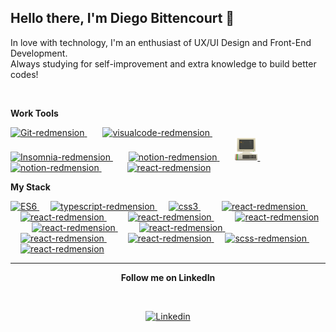 ## Hello there, I'm Diego Bittencourt 👋

<p align="left">
  In love with technology, I'm an enthusiast of UX/UI Design and Front-End Development.
  <br />
  Always studying for self-improvement and extra knowledge to build better codes!
</p>
<br />

**Work Tools**

<p>
</p>

<p align="left">
  <a href="https://git-scm.com/" target="_blank">
    <img src="https://i.ibb.co/6ZQCtTp/Git-redmension.png" alt="Git-redmension" title="Git" border="0" />
  </a>&ensp;&ensp;&ensp;
  <a href="https://code.visualstudio.com/" target="_blank">
    <img src="https://i.ibb.co/4VFjd1t/visualcode-redmension.png" alt="visualcode-redmension" title="VS Code"
      border="0" />
  </a>&ensp;&ensp;&ensp;
  <a href="https://insomnia.rest/" target="_blank">
    <img width="36" height="36" src="https://user-images.githubusercontent.com/2575745/67964810-4d9a2980-fbd7-11e9-8cf7-661ded187ee6.png" alt="Insomnia-redmension" title="Insomnia" border="0" />
  </a>&ensp;&ensp;&ensp;
  <a href="https://www.postman.com/postman/workspace/postman-public-workspace/documentation/12959542-c8142d51-e97c-46b6-bd77-52bb66712c9a" target="_blank">
    <img width="36" height="36" src="https://encrypted-tbn0.gstatic.com/images?q=tbn:ANd9GcTiVFINJCzSzZB8cAIHLV1TG7Le6GtLX5qduEiNeuA7OHpaXTxViU-4yg2D6--5RkIl0SU&usqp=CAU" alt="notion-redmension" title="Postman" border="0" />
  </a>&ensp;&ensp;&ensp;
  <a href="https://github.com/infinitered/reactotron" target="_blank">
    <img width="36" height="36" src="https://github.com/infinitered/reactotron/raw/master/docs/images/readme/Reactotron-128.png" alt="notion-redmension" title="Reactotron" border="0" />
  </a>&ensp;&ensp;&ensp;
  <a href="https://desktop.github.com/" target="_blank">
    <img width="36" height="36" src="https://upload.wikimedia.org/wikipedia/commons/a/ae/Github-desktop-logo-symbol.svg" alt="notion-redmension" title="Github Desktop" border="0" />
  </a>&ensp;&ensp;&ensp;
   <a href="https://www.adobe.com/br/products/photoshop.html">
    <img width="36" height="36" src="https://www.adobe.com/content/dam/acom/one-console/icons_rebrand/ps_appicon.svg" alt="react-redmension" title="Photoshop" border="0" style="margin-left: 16px"/>
  </a>
</p>

**My Stack**

<p>
</p>

<p align="left">  
  <a href="https://www.ecma-international.org/publications-and-standards/standards/ecma-262/">
    <img src="https://i.ibb.co/1vZNsFg/ES6-redemension.png" alt="ES6" title="Javascript" border="0" />
  </a>&ensp;&ensp;
  <a href="https://www.typescriptlang.org/">
    <img src="https://i.ibb.co/TM7HFJb/typescript-redmension.png" alt="typescript-redmension" title="TypeScript" border="0" />
  </a>&ensp;&ensp;
   <a href="https://www.w3schools.com/css/">
    <img src="https://i.ibb.co/zZtwrHv/css3-redmension.png" alt="css3" title="CSS3" border="0" />
  </a>&ensp;&ensp;
 <a href="https://reactnative.dev/">
    <img width="36" height="36" src="https://miro.medium.com/max/525/1*mrOXGyIa3BlPK80peLmEbA.png" alt="react-redmension" title="React Native" border="0" style="margin-left: 16px"/>
  </a>&ensp;&ensp;
  <a href="https://nodejs.org/en/">
    <img width="36" height="36" src="https://cdn-icons-png.flaticon.com/512/919/919825.png" alt="react-redmension" title="NodeJS" border="0" style="margin-left: 16px"/>
  </a>&ensp;&ensp;
  <a href="https://expressjs.com/">
    <img width="36" height="36" src="https://images.tute.io/tute/topic/express-js.png" alt="react-redmension" title="Express" border="0" style="margin-left: 16px"/>
  </a>&ensp;&ensp;
  <a href="https://jwt.io/">
    <img width="36" height="36" src="https://play-lh.googleusercontent.com/3C-hB-KWoyWzZjUnRsXUPu-bqB3HUHARMLjUe9OmPoHa6dQdtJNW30VrvwQ1m7Pln3A" alt="react-redmension" title="JWT" border="0" style="margin-left: 16px"/>
  </a>&ensp;&ensp;
  <a href="https://realm.io/">
    <img width="36" height="36" src="https://avatars.githubusercontent.com/u/7575099?s=280&v=4" alt="react-redmension" title="Realm" border="0" style="margin-left: 16px"/>
  </a>&ensp;&ensp;
  <a href="https://www.sqlite.org/index.html">
    <img width="36" height="36" src="https://upload.wikimedia.org/wikipedia/commons/thumb/9/97/Sqlite-square-icon.svg/1200px-Sqlite-square-icon.svg.png" alt="react-redmension" title="SQ-Lite" border="0" style="margin-left: 16px"/>
  </a>&ensp;&ensp;
  <a href="https://firebase.google.com/">
    <img width="36" height="36" src="https://cdn.icon-icons.com/icons2/2699/PNG/512/firebase_logo_icon_171157.png" alt="react-redmension" title="Firebase" border="0" style="margin-left: 16px"/>
  </a>&ensp;&ensp;
  <a href="https://styled-components.com/">
    <img width="36" height="36" src="https://miro.medium.com/max/480/1*Iohnw2aOQ5EBghVoqKA7VA.png" alt="react-redmension" title="Styled Components" border="0" style="margin-left: 16px"/>
  </a>&ensp;&ensp;
   <a href="https://redux.js.org/">
    <img width="36" height="36" src="https://d33wubrfki0l68.cloudfront.net/0834d0215db51e91525a25acf97433051f280f2f/c30f5/img/redux.svg" alt="scss-redmension" title="Redux" border="0" />
  </a>&ensp;&ensp;
 <a href="https://redux-saga.js.org/">
    <img width="36" height="36" src="https://devsdata.com/wp-content/uploads/2020/08/redux-saga-logo.png" alt="react-redmension" title="Redux Saga" border="0" style="margin-left: 16px"/>
  </a>
</p>

---

<p align="center">
  <strong>Follow me on LinkedIn</strong>
</p>
<br>
<p align="center">
  <a href="https://www.linkedin.com/in/diego-alves-bittencourt-8a6b631a1/" target="_blank">
    <img src="https://i.ibb.co/2sC0pB6/linkedin-redmension.png" alt="Linkedin" title="Linkedin" border="0" />
  </a>
</p>
